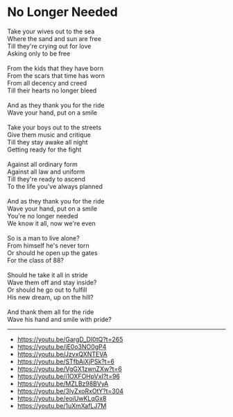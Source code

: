 # No Longer Needed

Take your wives out to the sea\
Where the sand and sun are free\
Till they're crying out for love\
Asking only to be free\
\
From the kids that they have born\
From the scars that time has worn\
From all decency and creed\
Till their hearts no longer bleed\
\
And as they thank you for the ride\
Wave your hand, put on a smile\
\
Take your boys out to the streets\
Give them music and critique\
Till they stay awake all night\
Getting ready for the fight\
\
Against all ordinary form\
Against all law and uniform\
Till they're ready to ascend\
To the life you've always planned\
\
And as they thank you for the ride\
Wave your hand, put on a smile\
You're no longer needed\
We know it all, now we're even\
\
So is a man to live alone?\
From himself he's never torn\
Or should he open up the gates\
For the class of 88?\
\
Should he take it all in stride\
Wave them off and stay inside?\
Or should he go out to fulfill\
His new dream, up on the hill?\
\
And thank them all for the ride\
Wave his hand and smile with pride?

---
- https://youtu.be/GargD_Dl0tQ?t=265
- https://youtu.be/jE0o3NO0gP4
- https://youtu.be/JzvxQXNTEVA
- https://youtu.be/STfbAiXjPSk?t=6
- https://youtu.be/VgGX1zwnZXw?t=6
- https://youtu.be/i1OXFOHpVxI?t=96
- https://youtu.be/MZLBz98BVyA
- https://youtu.be/3IyZxoRxOtY?t=304
- https://youtu.be/eoiUwKLqGx8
- https://youtu.be/1uXmXafLJ7M
